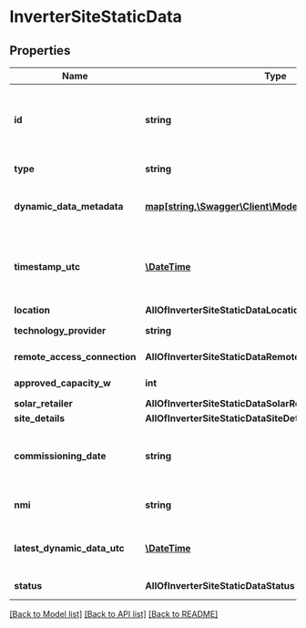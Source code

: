 # InverterSiteStaticData

## Properties
Name | Type | Description | Notes
------------ | ------------- | ------------- | -------------
**id** | **string** | Gets the id of the node. This value is contextual, i.e. for a site it&#x27;s SiteId | [optional] 
**type** | **string** | Gets the type of the node | [optional] 
**dynamic_data_metadata** | [**map[string,\Swagger\Client\Model\EnergyValueMetadata]**](EnergyValueMetadata.md) | Gets metadata about the dynamic data | [optional] 
**timestamp_utc** | [**\DateTime**](\DateTime.md) | Gets timestamp of the static portion of the datain ISO 8601 format. | 
**location** | **AllOfInverterSiteStaticDataLocation** | Location | [optional] 
**technology_provider** | **string** | Technology Provider | [optional] 
**remote_access_connection** | **AllOfInverterSiteStaticDataRemoteAccessConnection** | Gets data about comms | [optional] 
**approved_capacity_w** | **int** | Approved Capacity W | [optional] 
**solar_retailer** | **AllOfInverterSiteStaticDataSolarRetailer** | Solar Retailer | [optional] 
**site_details** | **AllOfInverterSiteStaticDataSiteDetails** | Site details | [optional] 
**commissioning_date** | **string** | Gets the commisioning date as yyyy-MM-dd | [optional] 
**nmi** | **string** | National Meter Identifier | [optional] 
**latest_dynamic_data_utc** | [**\DateTime**](\DateTime.md) | Timestamp of the most recent dynamic data | [optional] 
**status** | **AllOfInverterSiteStaticDataStatus** | System Status | 

[[Back to Model list]](../../README.md#documentation-for-models) [[Back to API list]](../../README.md#documentation-for-api-endpoints) [[Back to README]](../../README.md)

